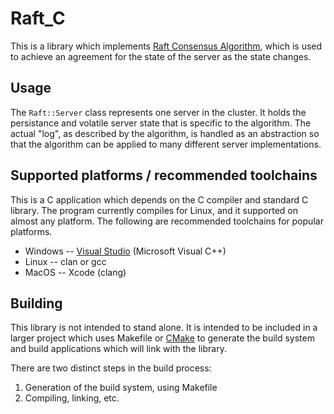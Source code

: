 # Raft_C
This is a library which implements [Raft Consensus Algorithm](https://raft.github.io/), which is used to achieve an agreement for the state of the server as the state changes. 

## Usage

The `Raft::Server` class represents one server in the cluster. It holds the persistance and volatile server state that is specific to the algorithm.
The actual "log", as described by the algorithm, is handled as an abstraction so that the algorithm can be applied to many different server implementations. 

## Supported platforms / recommended toolchains

This is a C application which depends on the C compiler and standard C library. The program currently compiles for Linux, and it supported on almost any platform.  The following are recommended toolchains for popular platforms. 

* Windows -- [Visual Studio](https://www.visualstudio.com/) (Microsoft Visual C++)
* Linux -- clan or gcc
* MacOS -- Xcode (clang)

## Building

This library is not intended to stand alone. It is intended to be included in a larger project which uses Makefile or [CMake](https://cmake.org/) to generate the build system and build applications which will link with the library. 

There are two distinct steps in the build process: 

1. Generation of the build system, using Makefile
2. Compiling, linking, etc.
